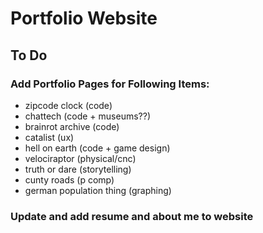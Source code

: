 # Portfolio Website

## To Do

### Add Portfolio Pages for Following Items:

- zipcode clock (code)
- chattech (code + museums??)
- brainrot archive (code)
- catalist (ux)
- hell on earth (code + game design)
- velociraptor (physical/cnc)
- truth or dare (storytelling)
- cunty roads (p comp)
- german population thing (graphing)

### Update and add resume and about me to website